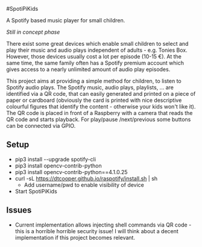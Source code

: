 #SpotiPiKids

A Spotify based music player for small children.

*Still in concept phase*

There exist some great devices which enable small children to select and play their music and audio plays independent of adults - e.g. Tonies Box.
However, those devices usually cost a lot per episode (10-15 €). At the same time, the same family often has a Spotify premium account 
which gives access to a nearly unlimited amount of audio play episodes.

This project aims at providing a simple method for children, to listen to Spotify audio plays.
The Spotify music, audio plays, playlists, ... are identified via a QR code, that can easily generated and printed on a piece of paper or cardboard (obviously the card is printed with nice descriptive colourful figures that identify the content - otherwise your kids won't like it).
The QR code is placed in front of a Raspberry with a camera that reads the QR code and starts playback.
For play/pause /next/previous some buttons can be connected via GPIO.

## Setup

 * pip3 install --upgrade spotify-cli
 * pip3 install opencv-contrib-python
 * pip3 install opencv-contrib-python==4.1.0.25
 * curl -sL https://dtcooper.github.io/raspotify/install.sh | sh
   - Add username/pwd to enable visibility of device
 * Start SpotiPiKids 
 

 
## Issues
 * Current implementation allows injecting shell commands via QR code - this is a horrible horrible security issue! I will think about a decent implementation if this project becomes relevant.
